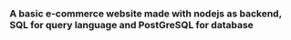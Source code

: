<h3> A basic e-commerce website made with nodejs as backend, SQL for query language and PostGreSQL for database</h3> 